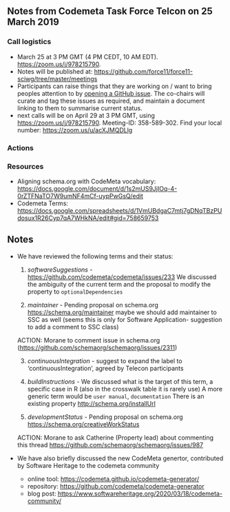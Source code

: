## Notes from Codemeta Task Force Telcon on 25 March 2019

### Call logistics

 - March 25 at 3 PM GMT (4 PM CEDT, 10 AM EDT). https://zoom.us/j/978215790. 
 - Notes will be published at: https://github.com/force11/force11-sciwg/tree/master/meetings
 - Participants can raise things that they are working on / want to bring peoples attention to by [opening a GitHub issue](https://github.com/force11/force11-sciwg/issues). The co-chairs will curate and tag these issues as required, and maintain a document linking to them to summarise current status.
 - next calls will be on April 29 at 3 PM GMT, using https://zoom.us/j/978215790. Meeting-ID: 358-589-302. Find your local number: https://zoom.us/u/acXJMQDLlg

### Actions


### Resources

* Aligning schema.org with CodeMeta vocabulary: https://docs.google.com/document/d/1s2mUS9JjIOq-4-0rZTFNaTO7W9umNF4mCf-uypPwGsQ/edit
* Codemeta Terms: https://docs.google.com/spreadsheets/d/1VmUBdgaC7mtj7gDNqTBzPUdosux1R26Cyp7qA7WHkNA/edit#gid=758659753

## Notes
* We have reviewed the following terms and their status:
  1. *softwareSuggestions* - 
  https://github.com/codemeta/codemeta/issues/233
  We discussed the ambiguity of the current term and the proposal to modify the property to `optionalDependencies`
  
  2. *maintainer* - 
  Pending proposal on schema.org https://schema.org/maintainer
  maybe we should add maintainer to SSC as well (seems this is only for Software Application- suggestion to add a comment to SSC class)
  
  ACTION: Morane to comment issue in schema.org (https://github.com/schemaorg/schemaorg/issues/2311)
  
  3. *continuousIntegration* - 
  suggest to expand the label to ‘continuousIntegration’, agreed by Telecon participants

  4. *buildInstructions* - 
  We discussed what is the target of this term, a specific case in R (also in the crosswalk table it is rarely use)
  A more generic term would be `user manual`, `documentation`
  There is an existing property http://schema.org/installUrl
  
  5. *developmentStatus* - 
  Pending proposal on schema.org https://schema.org/creativeWorkStatus
  
  ACTION: Morane to ask Catherine (Property lead) about commenting this thread https://github.com/schemaorg/schemaorg/issues/987
  
  
* We have also briefly discussed the new CodeMeta genertor, contributed by Software Heritage to the codemeta community
  - online tool: https://codemeta.github.io/codemeta-generator/
  - repository:  https://github.com/codemeta/codemeta-generator
  - blog post: https://www.softwareheritage.org/2020/03/18/codemeta-community/
